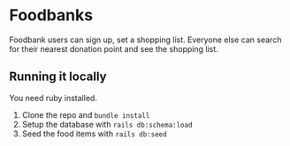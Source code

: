# Foodbanks

Foodbank users can sign up, set a shopping list. Everyone else can search for their nearest donation point and see the shopping list.

## Running it locally

You need ruby installed.

1. Clone the repo and `bundle install`
2. Setup the database with `rails db:schema:load`
3. Seed the food items with `rails db:seed`